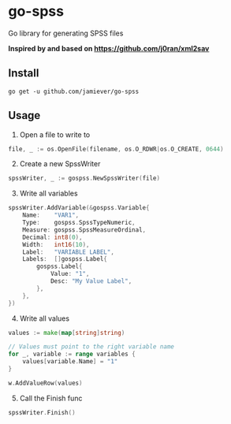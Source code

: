 # go-spss
Go library for generating SPSS files

**Inspired by and based on https://github.com/j0ran/xml2sav**

## Install

`go get -u github.com/jamiever/go-spss`

## Usage

1. Open a file to write to
```go
file, _ := os.OpenFile(filename, os.O_RDWR|os.O_CREATE, 0644)
```

2. Create a new SpssWriter
```go
spssWriter, _ := gospss.NewSpssWriter(file)
```

3. Write all variables
```go
spssWriter.AddVariable(&gospss.Variable{
    Name:    "VAR1",
    Type:    gospss.SpssTypeNumeric,
    Measure: gospss.SpssMeasureOrdinal,
    Decimal: int8(0),
    Width:   int16(10),
    Label:   "VARIABLE LABEL",
    Labels:  []gospss.Label{
        gospss.Label{
            Value: "1",
            Desc: "My Value Label",
        },
    },
})
```

4. Write all values
```go
values := make(map[string]string)

// Values must point to the right variable name
for _, variable := range variables {
    values[variable.Name] = "1"
}

w.AddValueRow(values)
```

5. Call the Finish func
```go
spssWriter.Finish()
```